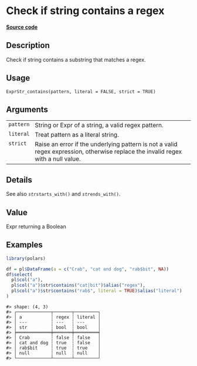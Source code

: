 
# Check if string contains a regex

[**Source code**](https://github.com/pola-rs/r-polars/tree/4c60e4ba5981c539b9639261157303d78f545b69/R/expr__string.R#L442)

## Description

Check if string contains a substring that matches a regex.

## Usage

<pre><code class='language-R'>ExprStr_contains(pattern, literal = FALSE, strict = TRUE)
</code></pre>

## Arguments

<table>
<tr>
<td style="white-space: nowrap; font-family: monospace; vertical-align: top">
<code id="ExprStr_contains_:_pattern">pattern</code>
</td>
<td>
String or Expr of a string, a valid regex pattern.
</td>
</tr>
<tr>
<td style="white-space: nowrap; font-family: monospace; vertical-align: top">
<code id="ExprStr_contains_:_literal">literal</code>
</td>
<td>
Treat pattern as a literal string.
</td>
</tr>
<tr>
<td style="white-space: nowrap; font-family: monospace; vertical-align: top">
<code id="ExprStr_contains_:_strict">strict</code>
</td>
<td>
Raise an error if the underlying pattern is not a valid regex
expression, otherwise replace the invalid regex with a null value.
</td>
</tr>
</table>

## Details

See also <code style="white-space: pre;">$str$starts_with()</code> and
<code style="white-space: pre;">$str$ends_with()</code>.

## Value

Expr returning a Boolean

## Examples

``` r
library(polars)

df = pl$DataFrame(a = c("Crab", "cat and dog", "rab$bit", NA))
df$select(
  pl$col("a"),
  pl$col("a")$str$contains("cat|bit")$alias("regex"),
  pl$col("a")$str$contains("rab$", literal = TRUE)$alias("literal")
)
```

    #> shape: (4, 3)
    #> ┌─────────────┬───────┬─────────┐
    #> │ a           ┆ regex ┆ literal │
    #> │ ---         ┆ ---   ┆ ---     │
    #> │ str         ┆ bool  ┆ bool    │
    #> ╞═════════════╪═══════╪═════════╡
    #> │ Crab        ┆ false ┆ false   │
    #> │ cat and dog ┆ true  ┆ false   │
    #> │ rab$bit     ┆ true  ┆ true    │
    #> │ null        ┆ null  ┆ null    │
    #> └─────────────┴───────┴─────────┘
